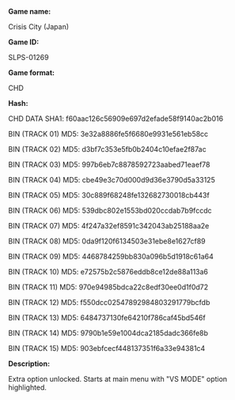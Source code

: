 **Game name:**

Crisis City (Japan)

**Game ID:**

SLPS-01269

**Game format:**

CHD

**Hash:**

CHD DATA SHA1: f60aac126c56909e697d2efade58f9140ac2b016

BIN (TRACK 01) MD5: 3e32a8886fe5f6680e9931e561eb58cc

BIN (TRACK 02) MD5: d3bf7c353e5fb0b2404c10efae2f87ac

BIN (TRACK 03) MD5: 997b6eb7c8878592723aabed71eaef78

BIN (TRACK 04) MD5: cbe49e3c70d000d9d36e3790d5a33125

BIN (TRACK 05) MD5: 30c889f68248fe132682730018cb443f

BIN (TRACK 06) MD5: 539dbc802e1553bd020ccdab7b9fccdc

BIN (TRACK 07) MD5: 4f247a32ef8591c342043ab25188aa2e

BIN (TRACK 08) MD5: 0da9f120f6134503e31ebe8e1627cf89

BIN (TRACK 09) MD5: 4468784259bb830a096b5d1918c61a64

BIN (TRACK 10) MD5: e72575b2c5876eddb8ce12de88a113a6

BIN (TRACK 11) MD5: 970e94985bdca22c8edf30ee0d1f0d72

BIN (TRACK 12) MD5: f550dcc02547892984803291779bcfdb

BIN (TRACK 13) MD5: 6484737130fe64210f786caf45bd546f

BIN (TRACK 14) MD5: 9790b1e59e1004dca2185dadc366fe8b

BIN (TRACK 15) MD5: 903ebfcecf448137351f6a33e94381c4

**Description:**

Extra option unlocked. Starts at main menu with "VS MODE" option highlighted.